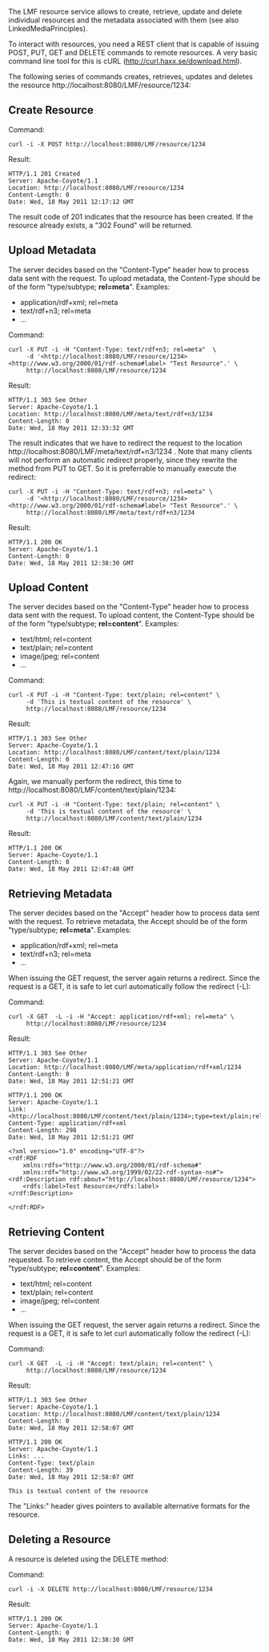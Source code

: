 The LMF resource service allows to create, retrieve, update and delete individual resources and the metadata associated with them (see also LinkedMediaPrinciples).

To interact with resources, you need a REST client that is capable of issuing POST, PUT, GET and DELETE commands to remote resources. A very basic command line tool for this is cURL (http://curl.haxx.se/download.html).

The following series of commands creates, retrieves, updates and deletes the resource http://localhost:8080/LMF/resource/1234:

## Create Resource ##

Command:
```
curl -i -X POST http://localhost:8080/LMF/resource/1234
```

Result:
```
HTTP/1.1 201 Created
Server: Apache-Coyote/1.1
Location: http://localhost:8080/LMF/resource/1234
Content-Length: 0
Date: Wed, 18 May 2011 12:17:12 GMT
```

The result code of 201 indicates that the resource has been created. If the resource already exists, a "302 Found" will be returned.

## Upload Metadata ##

The server decides based on the "Content-Type" header how to process data sent with the request. To upload metadata, the Content-Type should be of the form "type/subtype; **rel=meta**". Examples:
  * application/rdf+xml; rel=meta
  * text/rdf+n3; rel=meta
  * ...

Command:
```
curl -X PUT -i -H "Content-Type: text/rdf+n3; rel=meta"  \
     -d '<http://localhost:8080/LMF/resource/1234> <http://www.w3.org/2000/01/rdf-schema#label> "Test Resource".' \
     http://localhost:8080/LMF/resource/1234
```

Result:
```
HTTP/1.1 303 See Other
Server: Apache-Coyote/1.1
Location: http://localhost:8080/LMF/meta/text/rdf+n3/1234
Content-Length: 0
Date: Wed, 18 May 2011 12:33:32 GMT
```

The result indicates that we have to redirect the request to the location http://localhost:8080/LMF/meta/text/rdf+n3/1234 . Note that many clients will not perform an automatic redirect properly, since they rewrite the method from PUT to GET. So it is preferrable to manually execute the redirect:

```
curl -X PUT -i -H "Content-Type: text/rdf+n3; rel=meta" \
     -d '<http://localhost:8080/LMF/resource/1234> <http://www.w3.org/2000/01/rdf-schema#label> "Test Resource".' \
     http://localhost:8080/LMF/meta/text/rdf+n3/1234
```

Result:
```
HTTP/1.1 200 OK
Server: Apache-Coyote/1.1
Content-Length: 0
Date: Wed, 18 May 2011 12:38:30 GMT
```


## Upload Content ##

The server decides based on the "Content-Type" header how to process data sent with the request. To upload content, the Content-Type should be of the form "type/subtype; **rel=content**". Examples:
  * text/html; rel=content
  * text/plain; rel=content
  * image/jpeg; rel=content
  * ...


Command:
```
curl -X PUT -i -H "Content-Type: text/plain; rel=content" \
     -d 'This is textual content of the resource' \
     http://localhost:8080/LMF/resource/1234
```

Result:
```
HTTP/1.1 303 See Other
Server: Apache-Coyote/1.1
Location: http://localhost:8080/LMF/content/text/plain/1234
Content-Length: 0
Date: Wed, 18 May 2011 12:47:16 GMT
```

Again, we manually perform the redirect, this time to http://localhost:8080/LMF/content/text/plain/1234:

```
curl -X PUT -i -H "Content-Type: text/plain; rel=content" \
     -d 'This is textual content of the resource' \
     http://localhost:8080/LMF/content/text/plain/1234
```

Result:
```
HTTP/1.1 200 OK
Server: Apache-Coyote/1.1
Content-Length: 0
Date: Wed, 18 May 2011 12:47:48 GMT
```

## Retrieving Metadata ##

The server decides based on the "Accept" header how to process data sent with the request. To retrieve metadata, the Accept should be of the form "type/subtype; **rel=meta**". Examples:
  * application/rdf+xml; rel=meta
  * text/rdf+n3; rel=meta
  * ...

When issuing the GET request, the server again returns a redirect. Since the request is a GET, it is safe to let curl automatically follow the redirect (-L):

Command:
```
curl -X GET  -L -i -H "Accept: application/rdf+xml; rel=meta" \
     http://localhost:8080/LMF/resource/1234
```

Result:
```
HTTP/1.1 303 See Other
Server: Apache-Coyote/1.1
Location: http://localhost:8080/LMF/meta/application/rdf+xml/1234
Content-Length: 0
Date: Wed, 18 May 2011 12:51:21 GMT

HTTP/1.1 200 OK
Server: Apache-Coyote/1.1
Link: <http://localhost:8080/LMF/content/text/plain/1234>;type=text/plain;rel=content
Content-Type: application/rdf+xml
Content-Length: 298
Date: Wed, 18 May 2011 12:51:21 GMT

<?xml version="1.0" encoding="UTF-8"?>
<rdf:RDF
	xmlns:rdfs="http://www.w3.org/2000/01/rdf-schema#"
	xmlns:rdf="http://www.w3.org/1999/02/22-rdf-syntax-ns#">
<rdf:Description rdf:about="http://localhost:8080/LMF/resource/1234">
	<rdfs:label>Test Resource</rdfs:label>
</rdf:Description>

</rdf:RDF>
```


## Retrieving Content ##

The server decides based on the "Accept" header how to process the data requested. To retrieve content, the Accept should be of the form "type/subtype; **rel=content**". Examples:
  * text/html; rel=content
  * text/plain; rel=content
  * image/jpeg; rel=content
  * ...

When issuing the GET request, the server again returns a redirect. Since the request is a GET, it is safe to let curl automatically follow the redirect (-L):

Command:
```
curl -X GET  -L -i -H "Accept: text/plain; rel=content" \
     http://localhost:8080/LMF/resource/1234
```

Result:
```
HTTP/1.1 303 See Other
Server: Apache-Coyote/1.1
Location: http://localhost:8080/LMF/content/text/plain/1234
Content-Length: 0
Date: Wed, 18 May 2011 12:58:07 GMT

HTTP/1.1 200 OK
Server: Apache-Coyote/1.1
Links: ...
Content-Type: text/plain
Content-Length: 39
Date: Wed, 18 May 2011 12:58:07 GMT

This is textual content of the resource
```

The "Links:" header gives pointers to available alternative formats for the resource.

## Deleting a Resource ##

A resource is deleted using the DELETE method:

Command:
```
curl -i -X DELETE http://localhost:8080/LMF/resource/1234
```

Result:
```
HTTP/1.1 200 OK
Server: Apache-Coyote/1.1
Content-Length: 0
Date: Wed, 18 May 2011 12:38:30 GMT
```